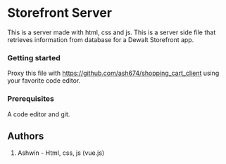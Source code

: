# Storefront Server
This is a server made with html, css and js. This is a server side file that retrieves information from database for a Dewalt Storefront app.
### Getting started
Proxy this file with https://github.com/ash674/shopping_cart_client using your favorite code editor.

### Prerequisites 
A code editor and git.

## Authors
1. Ashwin - Html, css, js (vue.js) 
